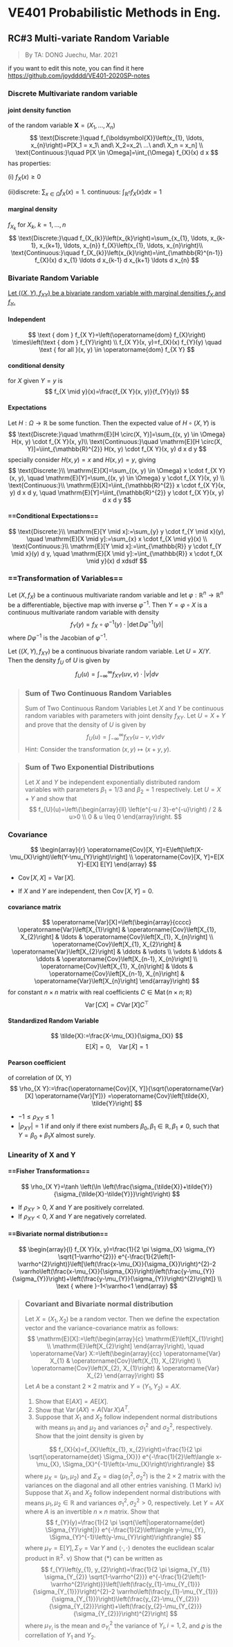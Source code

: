 # VE401 Probabilistic Methods in Eng.

## RC#3 Multi-variate Random Variable

>  By TA: DONG Juechu, Mar. 2021

if you want to edit this note, you can find it here https://github.com/joydddd/VE401-2020SP-notes

### Discrete Multivariate random variable

#### joint density function 

of the random variable $\boldsymbol{X} = \left(X_{1}, \ldots, X_{n}\right)$
$$
\text{Discrete:}\quad f_{\boldsymbol{X}}\left(x_{1}, \ldots, x_{n}\right)=P[X_1 = x_1\ and\ X_2=x_2\ ...\ and\ X_n = x_n] \\ 
\text{Continuous:}\quad P[X \in \Omega]=\int_{\Omega} f_{X}(x) d x
$$
has properties:

(i) $f_{X}(x) \geq 0$

(ii)discrete: $\sum_{x \in \Omega} f_{X}(x)=1$. continuous: $\int_{\mathbb{R}^{n}} f_{X}(x) d x=1$

#### marginal density

$f_{X_k}$ for $X_k,\ k=1, ... ,n$
$$
\text{Discrete:}\quad f_{X_{k}}\left(x_{k}\right)=\sum_{x_{1}, \ldots, x_{k-1}, x_{k+1}, \ldots, x_{n}} f_{X}\left(x_{1}, \ldots, x_{n}\right)\\
\text{Continuous:}\quad f_{X_{k}}\left(x_{k}\right)=\int_{\mathbb{R}^{n-1}} f_{X}(x) d x_{1} \ldots d x_{k-1} d x_{k+1} \ldots d x_{n}
$$

### Bivariate Random Variable

<u>Let $\left((X, Y), f_{X Y}\right)$ be a bivariate random variable with marginal densities $f_{X}$ and $f_{Y}$.</u> 

#### Independent

$$
\text { dom } f_{X Y}=\left(\operatorname{dom} f_{X}\right) \times\left(\text { dom } f_{Y}\right) \\
f_{X Y}(x, y)=f_{X}(x) f_{Y}(y) \quad \text { for all }(x, y) \in \operatorname{dom} f_{X Y}
$$
#### conditional density 

for $X$ given $Y=y$ is
$$
f_{X \mid y}(x)=\frac{f_{X Y}(x, y)}{f_{Y}(y)}
$$
#### Expectations

Let $H: \Omega \rightarrow \mathbb{R}$ be some function. Then the expected value of $H \circ(X, Y)$ is
$$
\text{Discrete:}\quad \mathrm{E}[H \circ(X, Y)]=\sum_{(x, y) \in \Omega} H(x, y) \cdot f_{X Y}(x, y)\\
\text{Continuous:}\quad \mathrm{E}[H \circ(X, Y)]=\iint_{\mathbb{R}^{2}} H(x, y) \cdot f_{X Y}(x, y) d x d y
$$
specially consider $H(x, y)=x$ and $H(x, y)=y,$ giving
$$
\text{Discrete:}\\
\mathrm{E}[X]=\sum_{(x, y) \in \Omega} x \cdot f_{X Y}(x, y), \quad \mathrm{E}[Y]=\sum_{(x, y) \in \Omega} y \cdot f_{X Y}(x, y) \\
\text{Continuous:}\\
\mathrm{E}[X]=\iint_{\mathbb{R}^{2}} x \cdot f_{X Y}(x, y) d x d y, \quad \mathrm{E}[Y]=\iint_{\mathbb{R}^{2}} y \cdot f_{X Y}(x, y) d x d y
$$
#### ==Conditional Expectations==

$$
\text{Discrete:}\\
\mathrm{E}[Y \mid x]:=\sum_{y} y \cdot f_{Y \mid x}(y), \quad \mathrm{E}[X \mid y]:=\sum_{x} x \cdot f_{X \mid y}(x) \\
\text{Continuous:}\\
\mathrm{E}[Y \mid x]:=\int_{\mathbb{R}} y \cdot f_{Y \mid x}(y) d y, \quad \mathrm{E}[X \mid y]:=\int_{\mathbb{R}} x \cdot f_{X \mid y}(x) d xdsdf
$$
### ==Transformation of Variables==

Let $\left(X, f_{X}\right)$ be a continuous multivariate random variable and let $\varphi: \mathbb{R}^{n} \rightarrow \mathbb{R}^{n}$ be a differentiable, bijective map with inverse $\varphi^{-1}$. Then $Y=\varphi \circ X$ is a continuous multivariate random variable with density
$$
f_{Y}(y)=f_{X} \circ \varphi^{-1}(y) \cdot\left|\operatorname{det} D \varphi^{-1}(y)\right|
$$
where $D \varphi^{-1}$ is the Jacobian of $\varphi^{-1}$.

Let $\left((X, Y), f_{X Y}\right)$ be a continuous bivariate random variable. Let $U=X / Y$. Then the density $f_{U}$ of $U$ is given by
$$
f_{U}(u)=\int_{-\infty}^{\infty} f_{X Y}(u v, v) \cdot|v| d v
$$

> ### Sum of Two Continuous Random Variables
>
> Sum of Two Continuous Random Variables Let $X$ and $Y$ be continuous random variables with parameters with joint density $f_{X Y} .$ Let $U=X+Y$ and prove that the density of $U$ is given by
> $$
> f_{U}(u)=\int_{-\infty}^{\infty} f_{X Y}(u-v, v) d v
> $$
> Hint: Consider the transformation $(x, y) \mapsto(x+y, y)$. 

> ### Sum of Two Exponential Distributions
>
> Let $X$ and $Y$ be independent exponentially distributed random variables with parameters $\beta_{1}=1 / 3$ and $\beta_{2}=1$ respectively. Let $U=X+Y$ and show that
> $$
> f_{U}(u)=\left\{\begin{array}{ll}
> \left(e^{-u / 3}-e^{-u}\right) / 2 & u>0 \\
> 0 & u \leq 0
> \end{array}\right.
> $$



### Covariance

$$
\begin{array}{r}
\operatorname{Cov}[X, Y]=E\left[\left(X-\mu_{X}\right)\left(Y-\mu_{Y}\right)\right] \\
\operatorname{Cov}[X, Y]=E[X Y]-E[X] E[Y]
\end{array}
$$
- $\operatorname{Cov}[X, X]=\operatorname{Var}[X]$.

- If $X$ and $Y$ are independent, then $\operatorname{Cov}[X, Y]=0$.

#### covariance matrix

$$
\operatorname{Var}[X]=\left(\begin{array}{cccc}
\operatorname{Var}\left[X_{1}\right] & \operatorname{Cov}\left[X_{1}, X_{2}\right] & \ldots & \operatorname{Cov}\left[X_{1}, X_{n}\right] \\
\operatorname{Cov}\left[X_{1}, X_{2}\right] & \operatorname{Var}\left[X_{2}\right] & \ddots & \vdots \\
\vdots & \ddots & \ddots & \operatorname{Cov}\left[X_{n-1}, X_{n}\right] \\
\operatorname{Cov}\left[X_{1}, X_{n}\right] & \ldots & \operatorname{Cov}\left[X_{n-1}, X_{n}\right] & \operatorname{Var}\left[X_{n}\right]
\end{array}\right)
$$
for constant $n \times n$ matrix with real coefficients $C \in \operatorname{Mat}(n \times n ; \mathbb{R})$
$$
\operatorname{Var}[C X]=C \operatorname{Var}[X] C^{\top}
$$
#### Standardized Random Variable

$$
\tilde{X}:=\frac{X-\mu_{X}}{\sigma_{X}}
$$
$$
\mathrm{E}[\tilde{X}]=0, \quad \operatorname{Var}[\tilde{X}]=1
$$

#### Pearson coefficient

 of correlation of (X, Y)
$$
\rho_{X Y}:=\frac{\operatorname{Cov}[X, Y]}{\sqrt{\operatorname{Var}[X] \operatorname{Var}[Y]}} =\operatorname{Cov}\left[\tilde{X}, \tilde{Y}\right]
$$

- $-1 \leq \rho_{X Y} \leq 1$
-  $\left|\rho_{X Y}\right|=1$ if and only if there exist numbers $\beta_{0}, \beta_{1} \in \mathbb{R}, \beta_{1} \neq 0,$ such that $Y=\beta_{0}+\beta_{1} X$ almost surely.

### Linearity of X and Y

#### ==Fisher Transformation==

$$
\rho_{X Y}=\tanh \left(\ln \left(\frac{\sigma_{\tilde{X}}+\tilde{Y}}{\sigma_{\tilde{X}-\tilde{Y}}}\right)\right)
$$
- If $\rho_{X Y}>0,$  $X$ and $Y$ are positively correlated.
- If $\rho_{X Y}<0,$  $X$ and $Y$ are negatively correlated.

#### ==Bivariate normal distribution==

$$
\begin{array}{l}
f_{X Y}(x, y)=\frac{1}{2 \pi \sigma_{X} \sigma_{Y} \sqrt{1-\varrho^{2}}} e^{-\frac{1}{2\left(1-\varrho^{2}\right)}\left[\left(\frac{x-\mu_{X}}{\sigma_{X}}\right)^{2}-2 \varrho\left(\frac{x-\mu_{X}}{\sigma_{X}}\right)\left(\frac{y-\mu_{Y}}{\sigma_{Y}}\right)+\left(\frac{y-\mu_{Y}}{\sigma_{Y}}\right)^{2}\right]} \\
\text { where }-1<\varrho<1
\end{array}
$$

> ### Covariant and Bivariate normal distribution
>
> Let $X=\left(X_{1}, X_{2}\right)$ be a random vector. Then we define the expectation vector and the variance-covariance matrix as follows:
> $$
> \mathrm{E}[X]:=\left(\begin{array}{c}
> \mathrm{E}\left[X_{1}\right] \\
> \mathrm{E}\left[X_{2}\right]
> \end{array}\right), \quad \operatorname{Var} X:=\left(\begin{array}{cc}
> \operatorname{Var} X_{1} & \operatorname{Cov}\left(X_{1}, X_{2}\right) \\
> \operatorname{Cov}\left(X_{2}, X_{1}\right) & \operatorname{Var} X_{2}
> \end{array}\right)
> $$
> Let $A$ be a constant $2 \times 2$ matrix and $Y=\left(Y_{1}, Y_{2}\right)=A X$.
>
> 1. Show that $\mathrm{E}[A X]=A \mathrm{E}[X]$. 
> 2. Show that $\operatorname{Var}(A X)=A(\operatorname{Var} X) A^{T}$.
> 3. Suppose that $X_{1}$ and $X_{2}$ follow independent normal distributions with means $\mu_{1}$ and $\mu_{2}$ and variances $\sigma_{1}^{2}$ and $\sigma_{2}^{2}$, respectively. Show that the joint density is given by
>
> $$
> f_{X}(x)=f_{X}\left(x_{1}, x_{2}\right)=\frac{1}{2 \pi \sqrt{\operatorname{det} \Sigma_{X}}} e^{-\frac{1}{2}\left\langle x-\mu_{X}, \Sigma_{X}^{-1}\left(x-\mu_{X}\right)\right\rangle}
> $$
> where $\mu_{X}=\left(\mu_{1}, \mu_{2}\right)$ and $\Sigma_{X}=\operatorname{diag}\left(\sigma_{1}^{2}, \sigma_{2}^{2}\right)$ is the $2 \times 2$ matrix with the variances on the diagonal and all other entries vanishing. (1 Mark)
> iv) Suppose that $X_{1}$ and $X_{2}$ follow independent normal distributions with means $\mu_{1}, \mu_{2} \in \mathbb{R}$ and variances $\sigma_{1}^{2}, \sigma_{2}^{2}>0,$ respectively. Let $Y=A X$ where $A$ is an invertible $n \times n$ matrix. Show that
> $$
> f_{Y}(y)=\frac{1}{2 \pi \sqrt{\left|\operatorname{det} \Sigma_{Y}\right|}} e^{-\frac{1}{2}\left\langle y-\mu_{Y}, \Sigma_{Y}^{-1}\left(y-\mu_{Y}\right)\right\rangle}
> $$
> where $\mu_{Y}=\mathrm{E}[Y], \Sigma_{Y}=\operatorname{Var} Y$ and $\langle\cdot, \cdot\rangle$ denotes the euclidean scalar product in $\mathbb{R}^{2}$.
> v) Show that $(*)$ can be written as
> $$
> f_{Y}\left(y_{1}, y_{2}\right)=\frac{1}{2 \pi \sigma_{Y_{1}} \sigma_{Y_{2}} \sqrt{1-\varrho^{2}}} e^{-\frac{1}{2\left(1-\varrho^{2}\right)}}\left[\left(\frac{y_{1}-\mu_{Y_{1}}}{\sigma_{Y_{1}}}\right)^{2}-2 \varrho\left(\frac{y_{1}-\mu_{Y_{1}}}{\sigma_{Y_{1}}}\right)\left(\frac{y_{2}-\mu_{Y_{2}}}{\sigma_{Y_{2}}}\right)+\left(\frac{y_{2}-\mu_{Y_{2}}}{\sigma_{Y_{2}}}\right)^{2}\right]
> $$
> where $\mu_{Y_{i}}$ is the mean and $\sigma_{Y_{i}}^{2}$ the variance of $Y_{i}, i=1,2,$ and $\varrho$ is the correllation of $Y_{1}$ and $Y_{2}$. 

